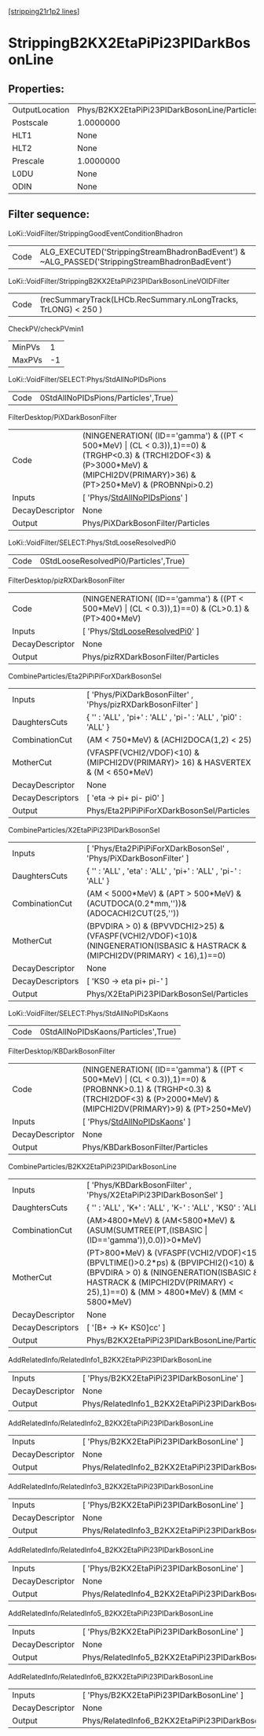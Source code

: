 [[stripping21r1p2 lines]](./stripping21r1p2-index)

# StrippingB2KX2EtaPiPi23PIDarkBosonLine

## Properties:

|                |                                              |
|----------------|----------------------------------------------|
| OutputLocation | Phys/B2KX2EtaPiPi23PIDarkBosonLine/Particles |
| Postscale      | 1.0000000                                    |
| HLT1           | None                                         |
| HLT2           | None                                         |
| Prescale       | 1.0000000                                    |
| L0DU           | None                                         |
| ODIN           | None                                         |

## Filter sequence:

LoKi::VoidFilter/StrippingGoodEventConditionBhadron

|      |                                                                                                |
|------|------------------------------------------------------------------------------------------------|
| Code | ALG_EXECUTED('StrippingStreamBhadronBadEvent') & ~ALG_PASSED('StrippingStreamBhadronBadEvent') |

LoKi::VoidFilter/StrippingB2KX2EtaPiPi23PIDarkBosonLineVOIDFilter

|      |                                                                |
|------|----------------------------------------------------------------|
| Code | (recSummaryTrack(LHCb.RecSummary.nLongTracks, TrLONG) \< 250 ) |

CheckPV/checkPVmin1

|        |     |
|--------|-----|
| MinPVs | 1   |
| MaxPVs | -1  |

LoKi::VoidFilter/SELECT:Phys/StdAllNoPIDsPions

|      |                                     |
|------|-------------------------------------|
| Code | 0StdAllNoPIDsPions/Particles',True) |

FilterDesktop/PiXDarkBosonFilter

|                 |                                                                                                                                                                                         |
|-----------------|-----------------------------------------------------------------------------------------------------------------------------------------------------------------------------------------|
| Code            | (NINGENERATION( (ID=='gamma') & ((PT \< 500\*MeV) \| (CL \< 0.3)),1)==0) & (TRGHP\<0.3) & (TRCHI2DOF\<3) & (P\>3000\*MeV) & (MIPCHI2DV(PRIMARY)\>36) & (PT\>250\*MeV) & (PROBNNpi\>0.2) |
| Inputs          | [ 'Phys/[StdAllNoPIDsPions](./stripping21r1p2-commonparticles-stdallnopidspions)' ]                                                                                                   |
| DecayDescriptor | None                                                                                                                                                                                    |
| Output          | Phys/PiXDarkBosonFilter/Particles                                                                                                                                                       |

LoKi::VoidFilter/SELECT:Phys/StdLooseResolvedPi0

|      |                                       |
|------|---------------------------------------|
| Code | 0StdLooseResolvedPi0/Particles',True) |

FilterDesktop/pizRXDarkBosonFilter

|                 |                                                                                                       |
|-----------------|-------------------------------------------------------------------------------------------------------|
| Code            | (NINGENERATION( (ID=='gamma') & ((PT \< 500\*MeV) \| (CL \< 0.3)),1)==0) & (CL\>0.1) & (PT\>400\*MeV) |
| Inputs          | [ 'Phys/[StdLooseResolvedPi0](./stripping21r1p2-commonparticles-stdlooseresolvedpi0)' ]             |
| DecayDescriptor | None                                                                                                  |
| Output          | Phys/pizRXDarkBosonFilter/Particles                                                                   |

CombineParticles/Eta2PiPiPiForXDarkBosonSel

|                  |                                                                                    |
|------------------|------------------------------------------------------------------------------------|
| Inputs           | [ 'Phys/PiXDarkBosonFilter' , 'Phys/pizRXDarkBosonFilter' ]                      |
| DaughtersCuts    | { '' : 'ALL' , 'pi+' : 'ALL' , 'pi-' : 'ALL' , 'pi0' : 'ALL' }                     |
| CombinationCut   | (AM \< 750\*MeV) & (ACHI2DOCA(1,2) \< 25)                                          |
| MotherCut        | (VFASPF(VCHI2/VDOF)\<10) & (MIPCHI2DV(PRIMARY)\> 16) & HASVERTEX & (M \< 650\*MeV) |
| DecayDescriptor  | None                                                                               |
| DecayDescriptors | [ 'eta -\> pi+ pi- pi0' ]                                                        |
| Output           | Phys/Eta2PiPiPiForXDarkBosonSel/Particles                                          |

CombineParticles/X2EtaPiPi23PIDarkBosonSel

|                  |                                                                                                                                    |
|------------------|------------------------------------------------------------------------------------------------------------------------------------|
| Inputs           | [ 'Phys/Eta2PiPiPiForXDarkBosonSel' , 'Phys/PiXDarkBosonFilter' ]                                                                |
| DaughtersCuts    | { '' : 'ALL' , 'eta' : 'ALL' , 'pi+' : 'ALL' , 'pi-' : 'ALL' }                                                                     |
| CombinationCut   | (AM \< 5000\*MeV) & (APT \> 500\*MeV) & (ACUTDOCA(0.2\*mm,''))& (ADOCACHI2CUT(25,''))                                              |
| MotherCut        | (BPVDIRA \> 0) & (BPVVDCHI2\>25) & (VFASPF(VCHI2/VDOF)\<10)& (NINGENERATION(ISBASIC & HASTRACK & (MIPCHI2DV(PRIMARY) \< 16),1)==0) |
| DecayDescriptor  | None                                                                                                                               |
| DecayDescriptors | [ 'KS0 -\> eta pi+ pi-' ]                                                                                                        |
| Output           | Phys/X2EtaPiPi23PIDarkBosonSel/Particles                                                                                           |

LoKi::VoidFilter/SELECT:Phys/StdAllNoPIDsKaons

|      |                                     |
|------|-------------------------------------|
| Code | 0StdAllNoPIDsKaons/Particles',True) |

FilterDesktop/KBDarkBosonFilter

|                 |                                                                                                                                                                                       |
|-----------------|---------------------------------------------------------------------------------------------------------------------------------------------------------------------------------------|
| Code            | (NINGENERATION( (ID=='gamma') & ((PT \< 500\*MeV) \| (CL \< 0.3)),1)==0) & (PROBNNK\>0.1) & (TRGHP\<0.3) & (TRCHI2DOF\<3) & (P\>2000\*MeV) & (MIPCHI2DV(PRIMARY)\>9) & (PT\>250\*MeV) |
| Inputs          | [ 'Phys/[StdAllNoPIDsKaons](./stripping21r1p2-commonparticles-stdallnopidskaons)' ]                                                                                                 |
| DecayDescriptor | None                                                                                                                                                                                  |
| Output          | Phys/KBDarkBosonFilter/Particles                                                                                                                                                      |

CombineParticles/B2KX2EtaPiPi23PIDarkBosonLine

|                  |                                                                                                                                                                                                                        |
|------------------|------------------------------------------------------------------------------------------------------------------------------------------------------------------------------------------------------------------------|
| Inputs           | [ 'Phys/KBDarkBosonFilter' , 'Phys/X2EtaPiPi23PIDarkBosonSel' ]                                                                                                                                                      |
| DaughtersCuts    | { '' : 'ALL' , 'K+' : 'ALL' , 'K-' : 'ALL' , 'KS0' : 'ALL' }                                                                                                                                                           |
| CombinationCut   | (AM\>4800\*MeV) & (AM\<5800\*MeV) & (ASUM(SUMTREE(PT,(ISBASIC \| (ID=='gamma')),0.0))\>0\*MeV)                                                                                                                         |
| MotherCut        | (PT\>800\*MeV) & (VFASPF(VCHI2/VDOF)\<15) & (BPVLTIME()\>0.2\*ps) & (BPVIPCHI2()\<10) & (BPVDIRA \> 0) & (NINGENERATION(ISBASIC & HASTRACK & (MIPCHI2DV(PRIMARY) \< 25),1)==0) & (MM \> 4800\*MeV) & (MM \< 5800\*MeV) |
| DecayDescriptor  | None                                                                                                                                                                                                                   |
| DecayDescriptors | [ '[B+ -\> K+ KS0]cc' ]                                                                                                                                                                                            |
| Output           | Phys/B2KX2EtaPiPi23PIDarkBosonLine/Particles                                                                                                                                                                           |

AddRelatedInfo/RelatedInfo1_B2KX2EtaPiPi23PIDarkBosonLine

|                 |                                                           |
|-----------------|-----------------------------------------------------------|
| Inputs          | [ 'Phys/B2KX2EtaPiPi23PIDarkBosonLine' ]                |
| DecayDescriptor | None                                                      |
| Output          | Phys/RelatedInfo1_B2KX2EtaPiPi23PIDarkBosonLine/Particles |

AddRelatedInfo/RelatedInfo2_B2KX2EtaPiPi23PIDarkBosonLine

|                 |                                                           |
|-----------------|-----------------------------------------------------------|
| Inputs          | [ 'Phys/B2KX2EtaPiPi23PIDarkBosonLine' ]                |
| DecayDescriptor | None                                                      |
| Output          | Phys/RelatedInfo2_B2KX2EtaPiPi23PIDarkBosonLine/Particles |

AddRelatedInfo/RelatedInfo3_B2KX2EtaPiPi23PIDarkBosonLine

|                 |                                                           |
|-----------------|-----------------------------------------------------------|
| Inputs          | [ 'Phys/B2KX2EtaPiPi23PIDarkBosonLine' ]                |
| DecayDescriptor | None                                                      |
| Output          | Phys/RelatedInfo3_B2KX2EtaPiPi23PIDarkBosonLine/Particles |

AddRelatedInfo/RelatedInfo4_B2KX2EtaPiPi23PIDarkBosonLine

|                 |                                                           |
|-----------------|-----------------------------------------------------------|
| Inputs          | [ 'Phys/B2KX2EtaPiPi23PIDarkBosonLine' ]                |
| DecayDescriptor | None                                                      |
| Output          | Phys/RelatedInfo4_B2KX2EtaPiPi23PIDarkBosonLine/Particles |

AddRelatedInfo/RelatedInfo5_B2KX2EtaPiPi23PIDarkBosonLine

|                 |                                                           |
|-----------------|-----------------------------------------------------------|
| Inputs          | [ 'Phys/B2KX2EtaPiPi23PIDarkBosonLine' ]                |
| DecayDescriptor | None                                                      |
| Output          | Phys/RelatedInfo5_B2KX2EtaPiPi23PIDarkBosonLine/Particles |

AddRelatedInfo/RelatedInfo6_B2KX2EtaPiPi23PIDarkBosonLine

|                 |                                                           |
|-----------------|-----------------------------------------------------------|
| Inputs          | [ 'Phys/B2KX2EtaPiPi23PIDarkBosonLine' ]                |
| DecayDescriptor | None                                                      |
| Output          | Phys/RelatedInfo6_B2KX2EtaPiPi23PIDarkBosonLine/Particles |
